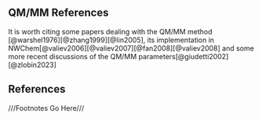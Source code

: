 ## QM/MM References
It is worth citing some papers dealing with the QM/MM method [@warshel1976][@zhang1999][@lin2005],
its implementation in NWChem[@valiev2006][@valiev2007][@fan2008][@valiev2008]
and some more recent discussions of the QM/MM parameters[@giudetti2002][@zlobin2023]

## References
///Footnotes Go Here///


